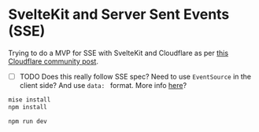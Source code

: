 # SvelteKit and Server Sent Events (SSE)

Trying to do a MVP for SSE with SvelteKit and Cloudflare as per [this Cloudflare community post](https://community.cloudflare.com/t/server-sent-events-readablestream-not-working/645073/2).

- [ ] TODO Does this really follow SSE spec? Need to use `EventSource` in the client side? And use `data: ` format. More info [here](https://developer.mozilla.org/en-US/docs/Web/API/Server-sent_events/Using_server-sent_events)?

```sh
mise install
npm install
```

```sh
npm run dev
```